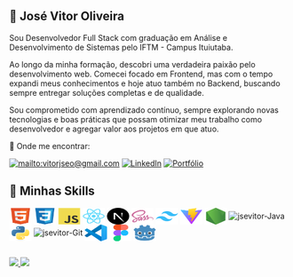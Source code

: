 
## 👋 José Vitor Oliveira

Sou Desenvolvedor Full Stack com graduação em Análise e Desenvolvimento de Sistemas pelo IFTM - Campus Ituiutaba.

Ao longo da minha formação, descobri uma verdadeira paixão pelo desenvolvimento web. Comecei focado em Frontend, mas com o tempo expandi meus conhecimentos e hoje atuo também no Backend, buscando sempre entregar soluções completas e de qualidade.

Sou comprometido com aprendizado contínuo, sempre explorando novas tecnologias e boas práticas que possam otimizar meu trabalho como desenvolvedor e agregar valor aos projetos em que atuo.

<p align="left">
  💌 Onde me encontrar:
</p>

<p align="left">
  <a href="mailto:vitorjseo@gmail.com" title="Gmail">
  <img src="https://img.shields.io/badge/-Gmail-0883D8?style=flat-square&labelColor=0883D8&logo=gmail&logoColor=FFFFFF&link=mailto:vitorjseo@gmail.com" alt="mailto:vitorjseo@gmail.com"/></a>
  <a href="https://www.linkedin.com/in/josevitoroliveira/" title="LinkedIn">
  <img src="https://img.shields.io/badge/-Linkedin-0883D8?style=flat-square&logo=Linkedin&logoColor=white&link=https://www.linkedin.com/in/josevitoroliveira/" alt="LinkedIn"/></a>
  <a href="https://jsevitor.github.io/portfolio" title="Portfólio">
  <img src="https://img.shields.io/badge/-Portfólio-0883D8?style=flat-square&logo=Linkedin&logoColor=white&link=https://jsevitor.github.io/portfolio" alt="Portfólio"/></a>
</p>

## 🚀 Minhas Skills
<div style="display: inline_block">        
  <img align="center" alt="jsevitor-HTML" height="30" width="40" src="https://raw.githubusercontent.com/devicons/devicon/master/icons/html5/html5-original.svg">
  <img align="center" alt="jsevitor-CSS" height="30" width="40" src="https://raw.githubusercontent.com/devicons/devicon/master/icons/css3/css3-original.svg">
  <img align="center" alt="jsevitor-JavaScript" height="30" width="40" src="https://raw.githubusercontent.com/devicons/devicon/master/icons/javascript/javascript-original.svg">
  <img align="center" alt="jsevitor-React" height="30" width="40" src="https://raw.githubusercontent.com/devicons/devicon/master/icons/react/react-original.svg">
  <img align="center" alt="jsevitor-Next" height="30" width="40" src="https://raw.githubusercontent.com/devicons/devicon/master/icons/nextjs/nextjs-original.svg">
  <img align="center" alt="jsevitor-Sass" height="30" width="40" src="https://raw.githubusercontent.com/devicons/devicon/master/icons/sass/sass-original.svg">
  <img align="center" alt="jsevitor-Tailwind" height="30" width="40" src="https://raw.githubusercontent.com/devicons/devicon/master/icons/tailwindcss/tailwindcss-original.svg">
  <img align="center" alt="jsevitor-Vitejs" height="30" width="40" src="https://raw.githubusercontent.com/devicons/devicon/master/icons/vitejs/vitejs-original.svg"> 
  <img align="center" alt="jsevitor-Nodejs" height="30" width="40" src="https://raw.githubusercontent.com/devicons/devicon/master/icons/nodejs/nodejs-original.svg"> 
  <img align="center" alt="jsevitor-Java" height="30" width="40" src="https://cdn.jsdelivr.net/gh/devicons/devicon/icons/java/java-original.svg">
  <img align="center" alt="jsevitor-Python" height="30" width="40" src="https://raw.githubusercontent.com/devicons/devicon/master/icons/python/python-original.svg"> 
<!--   <img align="center" alt="jsevitor-TypeScript" height="30" width="40" src="https://raw.githubusercontent.com/devicons/devicon/master/icons/typescript/typescript-original.svg"> -->
  <img align="center" alt="jsevitor-Git" height="30" width="40" src="https://cdn.jsdelivr.net/gh/devicons/devicon/icons/git/git-original.svg">
  <img align="center" alt="jsevitor-VsCode" height="30" width="40" src="https://raw.githubusercontent.com/devicons/devicon/master/icons/vscode/vscode-original.svg">
  <img align="center" alt="jsevitor-Figma" height="30" width="40" src="https://raw.githubusercontent.com/devicons/devicon/master/icons/figma/figma-original.svg">
  <img align="center" alt="jsevitor-Godot" height="30" width="40" src="https://raw.githubusercontent.com/devicons/devicon/master/icons/godot/godot-original.svg">
</div>

##
<div>
  <a href="https://beacons.ai/jsevitor">
  <img height="180cm" src="https://github-readme-stats.vercel.app/api?username=jsevitor&show_icons=true&theme=gruvbox&include_all_commits=true&count_private=true"/>
  <img height="180cm" src="https://github-readme-stats.vercel.app/api/top-langs/?username=jsevitor&layout=compact&langs_count=16&theme=gruvbox"/>
</div>


  
 
